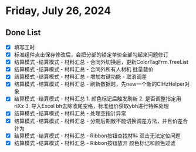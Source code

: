 # Friday, July 26, 2024

## Done List

- [x] 填写工时
- [x] 标准组件点击保存修改后，会把分部的锁定单价全部勾起来问题修订
- [x] 结算模式 -结算模式 - 材料汇总 - 合同外切换后，更新ColorTagFrm.TreeList
- [x] 结算模式 -结算模式 - 材料汇总 - 合同外所有人材机 批量载价
- [x] 结算模式 -结算模式 - 材料汇总 - 增加右键功能 - 取消调差
- [x] 结算模式 -结算模式 - 材料汇总 - 刷新数据时，先new一个新的ClHzHelper对象
- [x] 结算模式 -结算模式 - 材料汇总 1. 颜色标记后触发刷新 2. 是否调整指定用 riXz 3. 导入Excel bh去除收尾空格，标准组价获取ybh进行特殊处理
- [x] 结算模式 -结算模式 - 材料汇总 - 处理空指针异常
- [x] 结算模式 -结算模式 - 材料汇总 - 分期后期数不能切换调差方法，并且价差合计为
- [x] 结算模式 -结算模式 - 材料汇总 - Ribbon按钮查找材料 双击无法定位问题
- [x] 结算模式 -结算模式 - 材料汇总 - Ribbon按钮放开 颜色标记和颜色过滤
